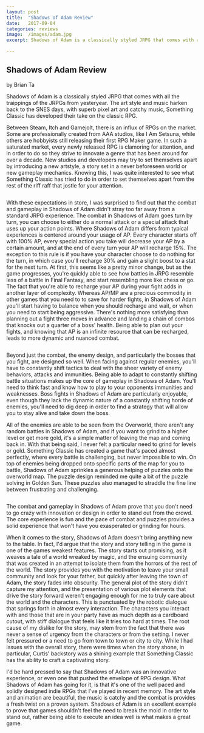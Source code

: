 ```yaml
---
layout: post
title:  "Shadows of Adam Review"
date:   2017-09-04
categories: reviews
image:  /images/adam.jpg
excerpt: Shadows of Adam is a classically styled JRPG that comes with all the traippings of the JRPGs from yesteryear.  The art style and music harken back to the SNES days, with superb pixel art and catchy music, Something Classic has developed their take on the classic RPG.

---
```

## Shadows of Adam Review

by Brian Ta


Shadows of Adam is a classically styled JRPG that comes with all the traippings of the JRPGs from yesteryear.  The art style and music harken back to the SNES days, with superb pixel art and catchy music, Something Classic has developed their take on the classic RPG.

Between Steam, Itch and Gamejolt, there is an influx of RPGs on the market.  Some are professionally created from AAA studios, like I Am Setsuna, while others are hobbyists still releasing their first RPG Maker game.  In such a saturated market, every newly released RPG is clamoring for attention, and in order to do so they strive to innovate a genre that has been around for over a decade.  New studios and developers may try to set themselves apart by introducing a new artstyle, a story set in a never beforeseen world or new gameplay mechanics.  Knowing this, I was quite interested to see what Something Classic has tried to do in order to set themselves apart from the rest of the riff raff that jostle for your attention.

<img class="gfyitem" data-id="HarmfulFreeHairstreak" />

With these expectations in store, I was surprised to find out that the combat and gameplay in Shadows of Adam didn't stray too far away from a standard JRPG experience.  The combat in Shadows of Adam goes turn by turn, you can choose to either do a normal attack or a special attack that uses up your action points.  Where Shadows of Adam differs from typical experiences is centered around your usage of AP.  Every character starts off with 100% AP, every special action you take will decrease your AP by a certain amount, and at the end of every turn your AP will recharge 15%.  The exception to this rule is if you have your character choose to do nothing for the turn, in which case you'll recharge 30% and gain a slight boost to a stat for the next turn.  At first, this seems like a pretty minor change, but as the game progresses, you're quickly able to see how battles in JRPG resemble less of a battle in Final Fantasy, and start resembling more like chess or go.  The fact that you're able to recharge your AP during your fight adds in another layer of complexity. Whereas AP/MP are a precious commodity in other games that you need to to save for harder fights, in Shadows of Adam you'll start having to balance when you should recharge and wait, or when you need to start being aggressive.  There's nothing more satisfying than planning out a fight three moves in advance and landing a chain of combos that knocks out a quarter of a boss' health.  Being able to plan out your fights, and knowing that AP is an infinite resource that can be recharged, leads to more dynamic and nuanced combat.

<img class="gfyitem" data-id="UnacceptableGrimyAzurewingedmagpie" />

Beyond just the combat, the enemy design, and particularly the bosses that you fight, are designed so well.  When facing against regular enemies, you'll have to constantly shift tactics to deal with the sheer variety of enemy behaviors, attacks and immunities.  Being able to adapt to constantly shifting battle situations makes up the core of gameplay in Shadows of Adam.  You'll need to think fast and know how to play to your opponents immunities and weaknesses.  Boss fights in Shadows of Adam are particularly enjoyable, even though they lack the dynamic nature of a constantly shifting horde of enemies, you'll need to dig deep in order to find a strategy that will allow you to stay alive and take down the boss.

All of the enemies are able to be seen from the Overworld, there aren't any random battles in Shadows of Adam, and if you want to grind to a higher level or get more gold, it's a simple matter of leaving the map and coming back in.  With that being said, I never felt a particular need to grind for levels or gold.  Something Classic has created a game that's paced almost perfectly, where every battle is challenging, but never impossible to win.  On top of enemies being dropped onto specific parts of the map for you to battle, Shadows of Adam sprinkles a generous helping of puzzles onto the overworld map.  The puzzle design reminded me quite a bit of the puzzle solving in Golden Sun.  These puzzles also managed to straddle the fine line between frustrating and challenging.

<img class="gfyitem" data-id="DirectIdealGarpike" />

The combat and gameplay in Shadows of Adam prove that you don't need to go crazy with innovation or design in order to stand out from the crowd.  The core experience is fun and the pace of combat and puzzles provides a solid experience that won't have you exasperated or grinding for hours.

When it comes to the story, Shadows of Adam doesn't bring anything new to the table.  In fact, I'd argue that the story and story telling in the game is one of the games weakest features.  The story starts out promising, as it weaves a tale of a world wreaked by magic, and the ensuing community that was created in an attempt to isolate them from the horrors of the rest of the world.  The story provides you with the motivation to leave your small community and look for your father, but quickly after leaving the town of Adam, the story fades into obscurity.  The general plot of the story didn't capture my attention, and the presentation of various plot elements that drive the story forward weren't engaging enough for me to truly care about the world and the characters.  This is punctuated by the robotic dialogue that springs forth in almost every interaction.  The characters you interact with and those that are in your party have as much depth as a cardboard cutout, with stiff dialogue that feels like it tries too hard at times. The root cause of my dislike for the story, may stem from the fact that there was never a sense of urgency from the characters or from the setting.  I never felt pressured or a need to go from town to town or city to city.  While I had issues with the overall story, there were times when the story shone, in particular, Curtis' backstory was a shining example that Something Classic has the ability to craft a captivating story.

I'd be hard pressed to say that Shadows of Adam was an innovative experience, or even one that pushed the envelope of RPG design.  What Shadows of Adam has going for it, is that it's one of the well paced and solidly designed indie RPGs that I've played in recent memory.  The art style and animation are beautiful, the music is catchy and the combat is provides a fresh twist on a proven system.  Shadows of Adam is an excellent example to prove that games shouldn't feel the need to break the mold in order to stand out, rather being able to execute an idea well is what makes a great game.



